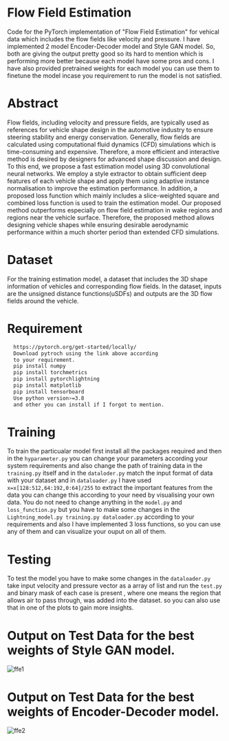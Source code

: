 # Flow Field Estimation 

Code for the PyTorch implementation of "Flow Field Estimation" for vehical data which includes the flow fields like velocity and pressure. I have implemented 2 model Encoder-Decoder model and Style GAN model. So, both are giving the output pretty good so its hard to mention which is performing more better because each model have some pros and cons.
I have also provided pretrained weights for each model you can use them to finetune the model incase you requirement to run the model is not satisfied.

# Abstract

Flow fields, including velocity and pressure fields, are typically used as references for vehicle shape design in the automotive industry to ensure steering stability and energy conservation. Generally, flow fields are calculated using computational fluid dynamics (CFD) simulations which is time-consuming and expensive. Therefore, a more efficient and interactive method is desired by designers for advanced shape discussion and design.
To this end, we propose a fast estimation model using 3D convolutional neural networks. We employ a style extractor to obtain sufficient deep features of each vehicle shape and apply them using adaptive instance normalisation to improve the estimation performance.
In addition, a proposed loss function which mainly includes a slice-weighted square and combined loss function is used to train the estimation model. Our proposed method outperforms especially on flow field estimation in wake regions and regions near the vehicle surface. Therefore, the proposed method allows designing vehicle shapes while ensuring desirable aerodynamic performance within a much shorter period than extended CFD simulations.


# Dataset

For the training estimation model, a dataset that includes the 3D shape information of vehicles and corresponding flow fields. In the dataset, inputs are the unsigned distance functions(uSDFs) and outputs are the 3D flow fields around the vehicle.

# Requirement

```bash
  https://pytorch.org/get-started/locally/
  Download pytroch using the link above according 
  to your requirement.
  pip install numpy
  pip install torchmetrics 
  pip install pytorchlightning
  pip install matplotlib
  pip install tensorboard
  Use python version>=3.8
  and other you can install if I forgot to mention.
```
# Training 

To train the particualar model first install all the packages required and then in the ```hyparameter.py``` you can change your parameters according your system requirements and also change the path of training data in the ```training.py``` itself and in the ```dataloder.py``` match the input format of data with your dataset and in ```dataloader.py``` I have used ```x=x[128:512,64:192,0:64]/255``` to extract the important features from the data you can change this according to your need by visualising your own data. You do not need to change anything in the ```model.py``` and ```loss_function.py``` but you have to make some changes in the ```Lightning_model.py training.py dataloader.py``` according to your requirements and also I have implemented 3 loss functions, so you can use any of them and can visualize your ouput on all of them.

# Testing 

To test the model you have to make some changes in the ```dataloader.py``` take input velocity and pressure vector as a array of list and run the ```test.py``` and binary mask of each case is present , where one means the region that allows air to pass through, was added into the dataset. so you can also use that in one of the plots to gain more insights.

# Output on Test Data for the best weights of Style GAN model.

![ffe1](https://github.com/vivek9976/Flow-Field-Estimation/assets/79739934/b78b8f79-819f-45c6-aadc-6a601f9334e6)

# Output on Test Data for the best weights of Encoder-Decoder model.

![ffe2](https://github.com/vivek9976/Flow-Field-Estimation/assets/79739934/ce96b119-9d1c-4ef2-b703-fb287d0f7dbf)
